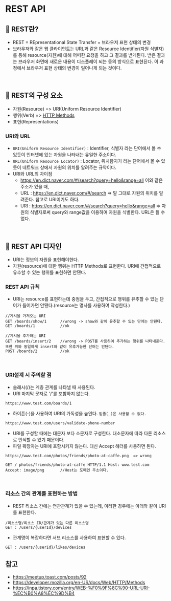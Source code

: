 # REST API

## 📌 REST란?

- REST = REpresentational State Transfer = 브라우저 표현 상태의 변경
- 브라우저와 같은 웹 클라이언트는 URL과 같은 Resource Identifier(자원 식별자)를 통해 resource(자원)에 대해 어떠한 요청을 하고 그 결과를 받게된다. 받은 결과는 브라우저 화면에 새로운 내용이 디스플레이 되는 등의 방식으로 표현된다. 이 과정에서 브라우저 표현 상태의 변경이 일어나게 되는 것이다.

<br>

## 📌 REST의 구성 요소

- 자원(Resource) => URI(Uniform Resource Identifier)
- 행위(Verb) => [HTTP Methods](https://github.com/Annie-Cho/TIL/blob/master/%EB%84%A4%ED%8A%B8%EC%9B%8C%ED%81%AC/HTTP.md#%EC%9A%94%EC%B2%AD-%EB%A9%94%EC%86%8C%EB%93%9Crequest-method)
- 표현(Representations)

### URI와 URL

- `URI(Uniform Resource Identifier)` : Identifier, 식별자 라는 단어에서 볼 수 있듯이 인터넷에 있는 자원을 나타내는 유일한 주소이다.
- `URL(Uniform Resource Locator)` : Locator, 위치탐지기 라는 단어에서 볼 수 있듯이 네트워크 상에서 자원의 위치를 알려주는 규약이다.
- URI와 URL의 차이점
  - https://en.dict.naver.com/#/search?query=hello&range=all 이와 같은 주소가 있을 때,
  - URL : https://en.dict.naver.com/#/search => 말 그대로 자원의 위치를 알려준다. 참고로 URI이기도 하다.
  - URI : https://en.dict.naver.com/#/search?query=hello&range=all => 자원의 식별자로써 query와 range값을 이용하여 자원을 식별한다. URL은 될 수 없다.

<br>

## 📌 REST API 디자인

- URI는 정보의 자원을 표현해야한다.
- 자원(resource)에 대한 행위는 HTTP Methods로 표현한다. URI에 간접적으로 유추할 수 있는 행위를 표현하면 안됀다.

### REST API 규칙

- URI는 resource를 표현하는데 중점을 두고, 간접적으로 행위를 유추할 수 있는 단어가 들어가면 안됀다.(resource는 명사를 사용하여 작성한다.)

```text
//게시물 가져오는 URI
GET /boards/show/1      //wrong -> show와 같이 유추할 수 있는 단어는 안됀다.
GET /boards/1           //ok

//게시물 추가하는 URI
GET /boards/insert/2    //wrong -> POST를 사용하여 추가하는 행위를 나타내준다. 또한 위와 동일하게 insert와 같이 유추가능한 단어는 안됀다.
POST /boards/2          //ok
```

<br>

### URI설계 시 주의할 점

- 슬래시(/)는 계층 관계를 나타낼 때 사용된다.
- URI 마지막 문자로 '/'를 포함하지 않는다.

```text
https://www.test.com/boards/1
```

- 하이픈(-)을 사용하여 URI의 가독성을 높인다. `밑줄(_)은 사용할 수 없다.`

```text
https://www.test.com/users/validate-phone-number
```

- URI를 구성할 때에는 대문자 보다 소문자로 구성한다. 대소문자에 따라 다른 리소스로 인식할 수 있기 때문이다.
- 파일 확장자는 URI에 포함시키지 않는다. 대신 Accept 헤더를 사용하면 된다.

```text
https://www.test.com/photos/friends/photo-at-caffe.png  => wrong

GET / photos/friends/photo-at-caffe HTTP/1.1 Host: www.test.com Accept: image/png       //Host는 도메인 주소이다.
```

<br>

### 리소스 간의 관계를 표현하는 방법

- REST 리소스 간에는 연관관계가 있을 수 있는데, 이러한 경우에는 아래와 같이 URI를 표현한다.

```text
/리소스명/리소스 ID/관계가 있는 다른 리소스명
GET : /users/{userId}/devices
```

- 관계명이 복잡하다면 서브 리소스를 사용하여 표현할 수 있다.

```text
GET : /users/{userId}/likes/devices
```

## 참고

- https://meetup.toast.com/posts/92
- https://developer.mozilla.org/en-US/docs/Web/HTTP/Methods
- https://inpa.tistory.com/entry/WEB-%F0%9F%8C%90-URL-URI-%EC%B0%A8%EC%9D%B4
